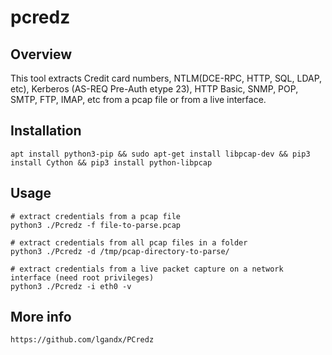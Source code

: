 # pcredz

## Overview 

This tool extracts Credit card numbers, NTLM(DCE-RPC, HTTP, SQL, LDAP, etc), Kerberos (AS-REQ Pre-Auth etype 23), HTTP Basic, SNMP, POP, SMTP, FTP, IMAP, etc from a pcap file or from a live interface.

## Installation

	apt install python3-pip && sudo apt-get install libpcap-dev && pip3 install Cython && pip3 install python-libpcap


## Usage

	# extract credentials from a pcap file
	python3 ./Pcredz -f file-to-parse.pcap

	# extract credentials from all pcap files in a folder
	python3 ./Pcredz -d /tmp/pcap-directory-to-parse/

	# extract credentials from a live packet capture on a network interface (need root privileges)
	python3 ./Pcredz -i eth0 -v

## More info

	https://github.com/lgandx/PCredz